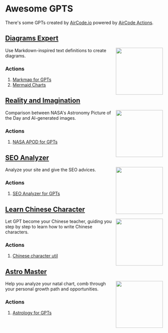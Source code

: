 # Awesome GPTS

There's some GPTs created by [AirCode.io](https://aircode.io) powered by [AirCode Actions](actions).

## [Diagrams Expert](https://chat.openai.com/g/g-ul2UQRl9q-diagrams-expert)

<img align="right" src="https://aircode-yvo.b-cdn.net/resource/logo1-jyc1yh6evm.png" width="150"/>

Use Markdown-inspired text definitions to create diagrams.

### Actions

1. [Markmap for GPTs](/actions/markmap-for-gpts)
2. [Mermaid Charts](actions/mermaid-charts)

## [Reality and Imagination](https://chat.openai.com/g/g-EwRoFY3f5-reality-and-imagination)

<img align="right" src="https://aircode-yvo.b-cdn.net/resource/logo2-q22if89re5q.png" width="150"/>

Comparison between NASA's Astronomy Picture of the Day and AI-generated images.

### Actions

1. [NASA APOD for GPTs](actions/nasa-apod)

## [SEO Analyzer](https://chat.openai.com/g/g-OysfiwQCF-seo-analyzer)

<img align="right" src="https://aircode-yvo.b-cdn.net/resource/logo3-36lgc1t5k7c.png" width="150"/>

Analyze your site and give the SEO advices.

### Actions

1. [SEO Analyzer for GPTs](actions/seo-analyzer)

## [Learn Chinese Character](https://chat.openai.com/g/g-HhhuZ8uIY-learn-chinese-character)

<img align="right" src="https://aircode-yvo.b-cdn.net/resource/logo4-q6kgpblf5cf.png" width="150"/>

Let GPT become your Chinese teacher, guiding you step by step to learn how to write Chinese characters.

### Actions

1. [Chinese character util](actions/cnchar)

## [Astro Master](https://chat.openai.com/g/g-tjktxmBl5-astro-master)

<img align="right" src="https://aircode-yvo.b-cdn.net/resource/logo5-u5syjfcj52q.png" width="150"/>

Help you analyze your natal chart, comb through your personal growth path and opportunities.

### Actions

1. [Astrology for GPTs](actions/astrology)
